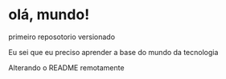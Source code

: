 # olá, mundo!
 primeiro reposotorio versionado


 Eu sei que eu preciso aprender a base do mundo da tecnologia
 
 Alterando o README remotamente
